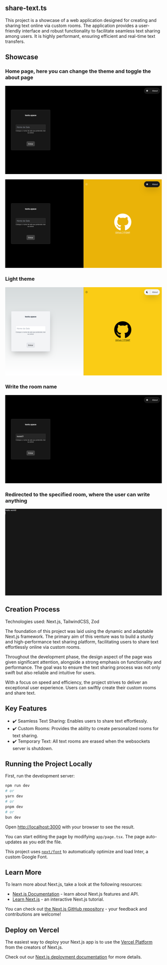 ## share-text.ts

This project is a showcase of a web application designed for creating and sharing text online via custom rooms. The application provides a user-friendly interface and robust functionality to facilitate seamless text sharing among users. It is highly performant, ensuring efficient and real-time text transfers.

## Showcase

### Home page, here you can change the theme and toggle the about page

![Home](./ReadmeImages/image-0.png)

![AboutToggle](./ReadmeImages/image-1.png)

### Light theme

![LightTheme](./ReadmeImages/image-2.png)

### Write the room name

![RoomName_Home](./ReadmeImages/image-3.png)

### Redirected to the specified room, where the user can write anything

![Writtentext_Home](./ReadmeImages/image-4.png)

## Creation Process

Technologies used: Next.js, TailwindCSS, Zod

The foundation of this project was laid using the dynamic and adaptable Next.js framework. The primary aim of this venture was to build a sturdy and high-performance text sharing platform, facilitating users to share text effortlessly online via custom rooms.

Throughout the development phase, the design aspect of the page was given significant attention, alongside a strong emphasis on functionality and performance. The goal was to ensure the text sharing process was not only swift but also reliable and intuitive for users.

With a focus on speed and efficiency, the project strives to deliver an exceptional user experience. Users can swiftly create their custom rooms and share text.

## Key Features

- ✔️ Seamless Text Sharing: Enables users to share text effortlessly.
- ✔️ Custom Rooms: Provides the ability to create personalized rooms for text sharing.
- ✔️ Temporary Text: All text rooms are erased when the websockets server is shutdown.

## Running the Project Locally

First, run the development server:

```bash
npm run dev
# or
yarn dev
# or
pnpm dev
# or
bun dev
```

Open [http://localhost:3000](http://localhost:3000) with your browser to see the result.

You can start editing the page by modifying `app/page.tsx`. The page auto-updates as you edit the file.

This project uses [`next/font`](https://nextjs.org/docs/basic-features/font-optimization) to automatically optimize and load Inter, a custom Google Font.

## Learn More

To learn more about Next.js, take a look at the following resources:

- [Next.js Documentation](https://nextjs.org/docs) - learn about Next.js features and API.
- [Learn Next.js](https://nextjs.org/learn) - an interactive Next.js tutorial.

You can check out [the Next.js GitHub repository](https://github.com/vercel/next.js/) - your feedback and contributions are welcome!

## Deploy on Vercel

The easiest way to deploy your Next.js app is to use the [Vercel Platform](https://vercel.com/new?utm_medium=default-template&filter=next.js&utm_source=create-next-app&utm_campaign=create-next-app-readme) from the creators of Next.js.

Check out our [Next.js deployment documentation](https://nextjs.org/docs/deployment) for more details.
